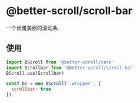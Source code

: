 # @better-scroll/scroll-bar

一个优雅美丽的滚动条.

## 使用

```js
import BScroll from '@better-scroll/core'
import Scrollbar from '@better-scroll/scroll-bar'
BScroll.use(Scrollbar)

const bs = new BScroll('.wrapper', {
  scrollbar: true
})
```
